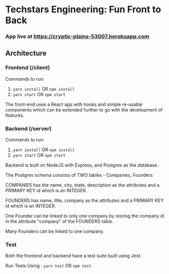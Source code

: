 # Techstars Engineering: Fun Front to Back

### App live at <https://cryptic-plains-53007.herokuapp.com>

## Architecture

### Frontend (/client)

Commands to run:

1. `yarn install` OR `npm install`
2. `yarn start` OR `npm start`

The front-end uses a React app with hooks and simple re-usable components which can be extended further to go with the development of features.

### Backend (/server)

Commands to run:

1. `yarn install` OR `npm install`
2. `yarn start` OR `npm start`

Backend is built on NodeJS with Express, and Postgres as the database.

The Postgres schema consists of TWO tables - Companies, Founders

COMPANIES has the name, city, state, description as the attributes and a PRIMARY KEY id which is an INTEGER.

FOUNDERS has name, title, company as the attributes and a PRIMARY KEY id which is an INTEGER.

One Founder can be linked to only one company by storing the company id in the attribute "company" of the FOUNDERS table.

Many Founders can be linked to one company.

### Test

Both the frontend and backend have a test suite built using Jest.

Run Tests Using : `yarn test` OR `npm test`

